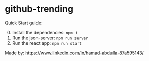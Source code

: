 # github-trending
Quick Start guide:

0) Install the dependencies: `npm i`
1) Run the json-server: `npm run server`
2) Run the react app: `npm run start`

Made by: https://www.linkedin.com/in/hamad-abdulla-87a595143/
